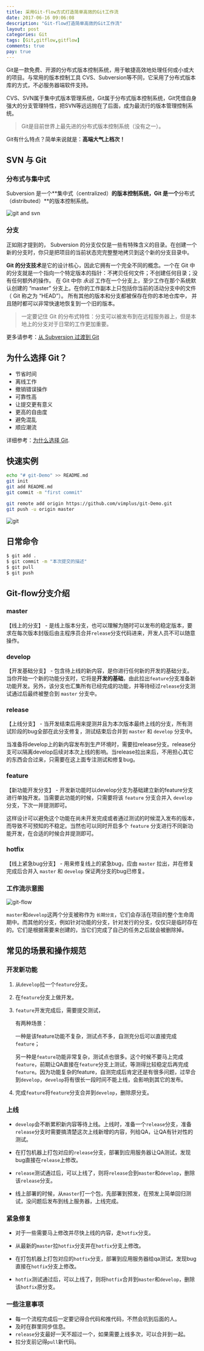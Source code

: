 ```yaml
---
title: 采用Git-flow方式打造简单高效的Git工作流
date: 2017-06-16 09:06:08
description: "Git-flow打造简单高效的Git工作流"
layout: post
categories: Git
tags: [Git,gitflow,gitflow]
comments: true
pay: true
---
```

Git是一款免费、开源的分布式版本控制系统，用于敏捷高效地处理任何或小或大的项目。与常用的版本控制工具 CVS、Subversion等不同，它采用了分布式版本库的方式，不必服务器端软件支持。

CVS、SVN属于集中式版本管理系统，Git属于分布式版本控制系统，Git凭借自身强大的分支管理特性，把SVN等远远抛在了后面，成为最流行的版本管理控制系统。



> Git是目前世界上最先进的分布式版本控制系统（没有之一）。



Git有什么特点？简单来说就是：**高端大气上档次！**

## SVN 与 Git

### 分布式与集中式

Subversion 是一个**集中式（centralized）**的版本控制系统，Git 是一个**分布式（distributed）**的版本控制系统。

![git and svn](https://www.git-tower.com/learn/content/01-git/01-ebook/cn/01-command-line/07-appendix/03-from-subversion-to-git/centralized-vs-distributed.png)

### 分支

正如刚才提到的， Subversion 的分支仅仅是一些有特殊含义的目录。在创建一个新的分支时，你只是把项目的当前状态完完整整地拷贝到这个新的分支目录中。

**Git 的分支技术**是它的设计核心，因此它拥有一个完全不同的概念。一个在 Git 中的分支就是一个指向一个特定版本的指针：不拷贝任何文件；不创建任何目录；没有任何额外的操作。
在 Git 中你 *永远* 工作在一个分支上，至少工作在那个系统默认创建的 “master” 分支上。在你的工作副本上只包括你当前的活动分支中的文件（ Git 称之为 “HEAD”）。 所有其他的版本和分支都被保存在你的本地仓库中， 并且随时都可以非常快速地恢复到一个旧的版本。

> 一定要记住 Git 的分布式特性：分支可以被发布到在远程服务器上，但是本地上的分支对于日常的工作更加重要。

更多请参考：[从 Subversion 过渡到 Git](https://www.git-tower.com/learn/git/ebook/cn/command-line/appendix/from-subversion-to-git#start)

## 为什么选择 Git？

- 节省时间
- 离线工作
- 撤销错误操作
- 可靠性高
- 让提交更有意义
- 更高的自由度
- 避免混乱
- 顺应潮流

详细参考：[为什么选择 Git](https://www.git-tower.com/learn/git/ebook/cn/command-line/appendix/why-git).

## 快速实例

```bash
echo "# git-Demo" >> README.md
git init
git add README.md
git commit -m "first commit"

git remote add origin https://github.com/vimplus/git-Demo.git
git push -u origin master
```

![git](http://static.zybuluo.com/Lxyour/z117s663guvp6vl50xnkaomi/Git%E5%B8%B8%E7%94%A8%E5%91%BD%E4%BB%A4%E6%B5%81%E7%A8%8B%E5%9B%BE.png)

## 日常命令

```bash
$ git add .
$ git commit -m "本次提交的描述"
$ git pull
$ git push
```

## Git-flow分支介绍

### master

【线上的分支】 - 是线上版本分支，也可以理解为随时可以发布的稳定版本，要求在每次版本封版后由主程序员合并`release`分支代码进来，开发人员不可以随意操作。

### develop

【开发基础分支】 -  包含待上线的新内容，是你进行任何新的开发的基础分支。当你开始一个新的功能分支时，它将是**开发的基础**，由此拉出`feature`分支准备新功能开发。另外，该分支也汇集所有已经完成的功能，并等待经过`release`分支测试通过后最终被整合到 `master` 分支中。

### release

【上线分支】 - 当开发结束后用来提测并且为本次版本最终上线的分支，所有测试阶段的bug全部在此分支修复，测试结束后合并到 `master` 和 `develop` 分支中。

当准备将develop上的新内容发布到生产环境时，需要拉release分支。release分支可以隔离develop后续对本次上线的影响。当release拉出来后，不用担心其它的东西会合过来，只需要在这上面专注测试和修复bug。

### feature

【新功能开发分支】 - 开发新功能时以develop分支为基础建立新的feature分支进行单独开发。当需要此功能的时候，只需要将该 `feature` 分支合并入 `develop` 分支，下次一并提测即可。

这样设计可以避免这个功能在尚未开发完成或者通过测试的时候混入发布的版本，而导致不可预知的不稳定。当然也可以同时开启多个 `feature` 分支进行不同新功能开发，在合适的时候合并提测即可。

### hotfix

【线上紧急bug分支】 - 用来修复线上的紧急bug，应由 `master` 拉出，并在修复完成后合并入 `master` 和 `develop` 保证两分支的bug已修复。

### 工作流示意图

![git-flow](http://static.zybuluo.com/Lxyour/7ajn21pjpr6dofck0hanqu4s/git-flow.jpg)

`master`和`develop`这两个分支被称作为 `长期分支`，它们会存活在项目的整个生命周期中。而其他的分支，例如针对功能的分支，针对发行的分支，仅仅只是临时存在的。它们是根据需要来创建的，当它们完成了自己的任务之后就会被删除掉。



## 常见的场景和操作规范

### 开发新功能

1. 从`develop`拉一个`feature`分支。

2. 在`feature`分支上做开发。

3. `feature`开发完成后，需要提交测试，

   有两种场景：

   一种是该feature功能不复杂，测试点不多，自测充分后可以直接完成`feature`；

   另一种是`feature`功能非常复杂，测试点也很多。这个时候不要马上完成`feature`，前期让QA直接在`feature`分支上测试，等测得比较稳定后再完成`feature`。因为功能复杂的feature，自测完成后肯定还是有很多问题，过早合到`develop`，`develop`将有很长一段时间不能上线，会影响到其它的发布。

4. 完成`feature`将`feature`分支合并到`develop`，删除原分支。

### 上线

- `develop`会不断累积新内容等待上线。上线时，准备一个`release`分支，准备`release`分支时需要搞清楚这次上线新增的内容，列给QA，让QA有针对性的测试。

- 在打包机器上打包对应的`release`分支，部署到应用服务器让QA测试，发现bug直接在`release`上修改。
- `release`测试通过后，可以上线了，则将`release`合到`master`和`develop`，删除该`release`分支。
- 线上部署的时候，从`master`打一个包，先部署到预发，在预发上简单回归测试，没问题后发布到线上服务器，上线完成。

### 紧急修复

- 对于一些需要马上修改并尽快上线的内容，走`hotfix`分支。

- 从最新的`master`拉`hotfix`分支并在`hotfix`分支上修改。
- 在打包机器上打包对应的`hotfix`分支，部署到应用服务器给qa测试，发现bug直接在`hotfix`分支上修改。
- `hotfix`测试通过后，可以上线了，则将`hotfix`合并到`master`和`develop`，删除该`hotfix`原分支。

### 一些注意事项

- 每一个流程完成后一定要记得合代码和推代码，不然会坑到后面的人。
- 及时在群里同步信息。
- `release`分支最好一天不超过一个，如果需要上线多次，可以合并到一起。
- 拉分支前记得`pull`新代码。

